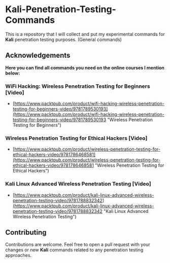 # Kali-Penetration-Testing-Commands
This is a repository that I will collect and put my experimental commands for <strong>Kali</strong> penetration testing purposes. (General commands)

## Acknowledgements
<strong>Here you can find all commands you need on the online courses I mention below:</strong>

### WiFi Hacking: Wireless Penetration Testing for Beginners [Video]
 - [https://www.packtpub.com/product/wifi-hacking-wireless-penetration-testing-for-beginners-video/9781789530193](https://www.packtpub.com/product/wifi-hacking-wireless-penetration-testing-for-beginners-video/9781789530193 "Wireless Penetration Testing for Beginners")

### Wireless Penetration Testing for Ethical Hackers [Video]
 - [https://www.packtpub.com/product/wireless-penetration-testing-for-ethical-hackers-video/9781786468581](https://www.packtpub.com/product/wireless-penetration-testing-for-ethical-hackers-video/9781786468581 "Wireless Penetration Testing for Ethical Hackers")

### Kali Linux Advanced Wireless Penetration Testing [Video]
 - [https://www.packtpub.com/product/kali-linux-advanced-wireless-penetration-testing-video/9781788832342](https://www.packtpub.com/product/kali-linux-advanced-wireless-penetration-testing-video/9781788832342 "Kali Linux Advanced Wireless Penetration Testing")

## Contributing
Contributions are welcome. Feel free to open a pull request with your changes or new <strong>Kali</strong> commands related to any penetration testing approaches.
